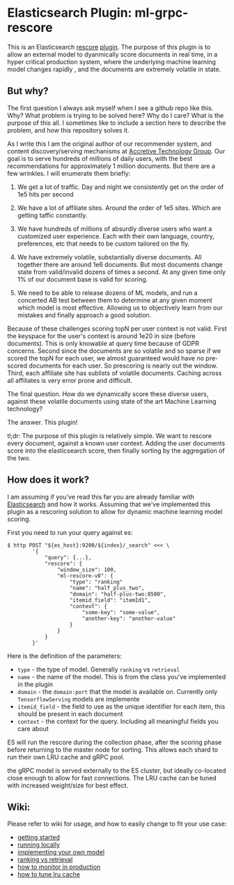 # Elasticsearch Plugin: ml-grpc-rescore

This is an Elasticsearch [rescore](https://www.elastic.co/guide/en/elasticsearch/reference/7.9//filter-search-results.html#rescore) [plugin](https://www.elastic.co/guide/en/elasticsearch/reference/current/modules-plugins.html). The purpose of this plugin is to allow an external model to dyanmically score documents in real time, in a hyper critical production system, where the underlying machine learning model changes rapidly , and the documents are extremely volatile in state.

## But why?

The first question I always ask myself when I see a github repo like this. Why? What
problem is trying to be solved here? Why do I care? What is the purpose of this all. I
sometimes like to include a section here to describe the problem, and how this
repository solves it.

As I write this I am the original author of our recommender system, and content
discovery/serving mechanisms at [Accretive Technology Group](https://accretivetg.com/).
Our goal is to serve hundreds of millions of daily users, with the best recommendations
for approximately 1 million documents. But there are a few wrinkles. I will enumerate
them briefly:

1) We get a lot of traffic. Day and night we consistently get on the order of 1e5 hits
per second

2) We have a lot of affiliate sites. Around the order of 1e5 sites. Which are getting
taffic constantly.

3) We have hundreds of millions of absurdly diverse users who want a customized user experience. Each
with their own language, country, preferences, etc that needs to be custom tailored on
the fly.

4) We have extremely volatile, substantially diverse documents. All together there are around 1e6 documents. But most
documents change state from valid/invalid dozens of times a second. At any given time
only 1% of our document base is valid for scoring.

5) We need to be able to release dozens of ML models, and run a concerted AB test
between them to determine at any given moment which model is most effective. Allowing us
to objectively learn from our mistakes and finally approach a good solution.

Because of these challenges scoring topN per user context is not valid. First the
keyspace for the user's context is around 1e20 in size (before documents). This is only
knowable at query time because of GDPR concerns. Second since the documents are so
volatile and so sparse if we scored the topN for each user, we almost guaranteed would
have no pre-scored documents for each user. So prescoring is nearly out the window.
Third, each affiliate site has sublists of volatile documents. Caching across all
affiliates is very error prone and difficult.

The final question. How do we dynamically score these diverse users, against these
volatile documents using state of the art Machine Learning technology?

The answer. This plugin! 

tl;dr: The purpose of this plugin is relatively simple.  We want to rescore every 
document, against a known user context. Adding the user documents score into the 
elasticsearch score, then finally sorting by the aggregation of the two. 

## How does it work?

I am assuming if you've read this far you are already familiar with
[Elasticsearch](https://www.elastic.co/guide/en/elasticsearch/reference/current/index.html)
and how it works. Assuming that we've implemented this plugin as a rescoring solution to
allow for dynamic machine learning model scoring.

First you need to run your query against es:

```
$ http POST "${es_host}:9200/${index}/_search" <<< \
        '{
            "query": {...}, 
            "rescore": { 
                "window_size": 100, 
                "ml-rescore-v0": {
                    "type": "ranking"
                    "name": "half_plus_two", 
                    "domain": "half-plus-two:8500",
                    "itemid_field": "itemId1",
                    "context": {
                        "some-key": "some-value", 
                        "another-key": "another-value"
                    }
                }
            }
        }'
```

Here is the definition of the parameters:

* `type` - the type of model. Generally `ranking` vs `retrieval`
* `name` - the name of the model. This is from the class you've implemented in the plugin
* `domain` - the `domain:port` that the model is available on. Currently only `TensorflowServing` models are implemente
* `itemid_field` - the field to use as the unique identifier for each item, this should be present in each document
* `context` - the context for the query. Including all meaningful fields you care about

ES will run the rescore during the collection phase, after the scoring phase before
returning to the master node for sorting. This allows each shard to run their own LRU
cache and gRPC pool.

the gRPC model is served externally to the ES cluster, but ideally co-located close
enough to allow for fast connections. The LRU cache can be tuned with increased
weight/size for best effect.

## Wiki: 

Please refer to wiki for usage, and how to easily change to fit your use case:

* [getting started](./wiki/0000-getting-started.md)
* [running locally](./wiki/0001-running-locally.md)
* [implementing your own model](./wiki/0002-implementing-your-own-model.md)
* [ranking vs retrieval](./wiki/0003-ranking-vs-retrieval.md)
* [how to monitor in production](./wiki/0004-how-to-monitor.md)
* [how to tune lru cache](./wiki/0005-how-to-tune-lru-cache.md)

